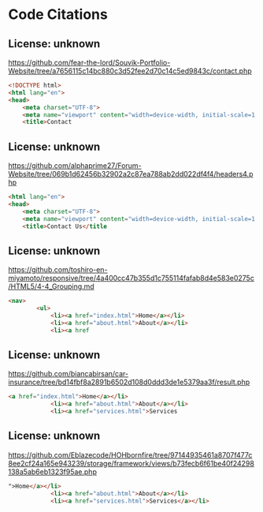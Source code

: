 # Code Citations

## License: unknown
https://github.com/fear-the-lord/Souvik-Portfolio-Website/tree/a7656115c14bc880c3d52fee2d70c14c5ed9843c/contact.php

```html
<!DOCTYPE html>
<html lang="en">
<head>
    <meta charset="UTF-8">
    <meta name="viewport" content="width=device-width, initial-scale=1.0">
    <title>Contact
```

## License: unknown
https://github.com/alphaprime27/Forum-Website/tree/069b1d62456b32902a2c87ea788ab2dd022df4f4/headers4.php

```html
<html lang="en">
<head>
    <meta charset="UTF-8">
    <meta name="viewport" content="width=device-width, initial-scale=1.0">
    <title>Contact Us</title
```

## License: unknown
https://github.com/toshiro-en-miyamoto/responsive/tree/4a400cc47b355d1c755114fafab8d4e583e0275c/HTML5/4-4_Grouping.md

```html
<nav>
        <ul>
            <li><a href="index.html">Home</a></li>
            <li><a href="about.html">About</a></li>
            <li><a href
```

## License: unknown
https://github.com/biancabirsan/car-insurance/tree/bd14fbf8a2891b6502d108d0ddd3de1e5379aa3f/result.php

```html
<a href="index.html">Home</a></li>
            <li><a href="about.html">About</a></li>
            <li><a href="services.html">Services
```

## License: unknown
https://github.com/Eblazecode/HOHbornfire/tree/97144935461a8707f477c8ee2cf24a165e943239/storage/framework/views/b73fecb6f61be40f24298138a5ab6eb1323f95ae.php

```html
">Home</a></li>
            <li><a href="about.html">About</a></li>
            <li><a href="services.html">Services</a></li>
```
